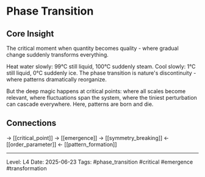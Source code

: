 # Phase Transition

## Core Insight
The critical moment when quantity becomes quality - where gradual change suddenly transforms everything.

Heat water slowly: 99°C still liquid, 100°C suddenly steam. Cool slowly: 1°C still liquid, 0°C suddenly ice. The phase transition is nature's discontinuity - where patterns dramatically reorganize.

But the deep magic happens at critical points: where all scales become relevant, where fluctuations span the system, where the tiniest perturbation can cascade everywhere. Here, patterns are born and die.

## Connections
→ [[critical_point]]
→ [[emergence]]
→ [[symmetry_breaking]]
← [[order_parameter]]
← [[pattern_formation]]

---
Level: L4
Date: 2025-06-23
Tags: #phase_transition #critical #emergence #transformation